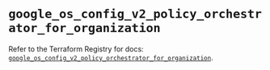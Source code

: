 # `google_os_config_v2_policy_orchestrator_for_organization`

Refer to the Terraform Registry for docs: [`google_os_config_v2_policy_orchestrator_for_organization`](https://registry.terraform.io/providers/hashicorp/google/6.49.3/docs/resources/os_config_v2_policy_orchestrator_for_organization).
